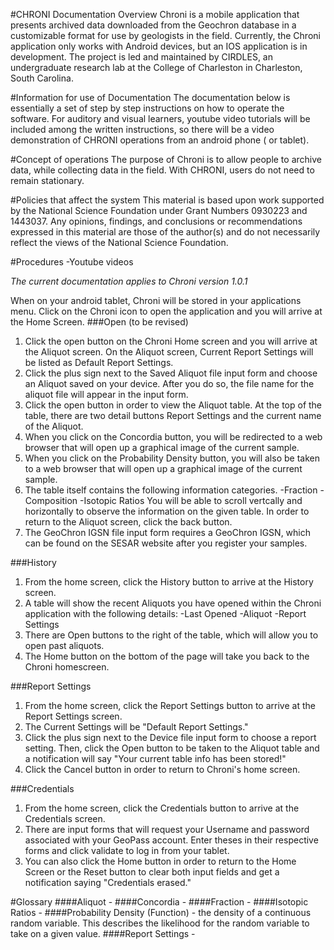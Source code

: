 #CHRONI Documentation Overview
Chroni is a mobile application that presents archived data downloaded from the Geochron database in a customizable format for use
	by geologists in the field. Currently, the Chroni application only works with Android devices, but an IOS application is in
	development. The project is led and maintained by CIRDLES, an undergraduate research lab at the College of Charleston in
	Charleston, South Carolina.


#Information for use of Documentation
The documentation below is essentially a set of step by step instructions on how to operate the software. For auditory and visual
	learners, youtube video tutorials will be included among the written instructions, so there will be a video demonstration of
	CHRONI operations from an android phone ( or tablet).

#Concept of operations
The purpose of Chroni is to allow people to archive data, while collecting data in the field. With CHRONI, users do not need to remain stationary.
	
#Policies that affect the system
This material is based upon work supported by the National Science Foundation under Grant Numbers 0930223 and 1443037. Any
	opinions, findings, and conclusions or recommendations expressed in this material are those of the author(s) and do not
	necessarily reflect the views of the National Science Foundation.
	
#Procedures
-Youtube videos

*The current documentation applies to Chroni version 1.0.1*

When on your android tablet, Chroni will be stored in your applications menu. Click on the Chroni icon to open the application and you will arrive at the Home Screen.
###Open (to be revised)
1. Click the open button on the Chroni Home screen and you will arrive at the Aliquot screen. On the Aliquot screen, Current Report Settings will be listed as Default Report Settings.
1. Click the plus sign next to the Saved Aliquot file input form and choose an Aliquot saved on your device. After you do so, the file name for the aliquot file will appear in the input form.
1. Click the open button in order to view the Aliquot table. At the top of the table, there are two detail buttons Report Settings and the current name of the Aliquot.
1. When you click on the Concordia button, you will be redirected to a web browser that will open up a graphical image of the current sample.
1. When you click on the Probability Density button, you will also be taken to a web browser that will open up a graphical image of the current sample.
1. The table itself contains the following information categories.
	-Fraction
	-Composition
	-Isotopic Ratios
	You will be able to scroll vertcally and horizontally to observe the information on the given table. In order to return to the Aliquot screen, click the back button.
1. The GeoChron IGSN file input form requires a GeoChron IGSN, which can be found on the SESAR website after you register your samples.


###History
1. From the home screen, click the History button to arrive at the History screen.
1. A table will show the recent Aliquots you have opened within the Chroni application with the following details:
	-Last Opened
	-Aliquot
	-Report Settings
1. There are Open buttons to the right of the table, which will allow you to open past aliquots.
1. The Home button on the bottom of the page will take you back to the Chroni homescreen.

###Report Settings
1. From the home screen, click the Report Settings button to arrive at the Report Settings screen.
1. The Current Settings will be "Default Report Settings."
1. Click the plus sign next to the Device file input form to choose a report setting. Then, click the Open button to be taken to the Aliquot table and a notification will say "Your current table info has been stored!"
1. Click the Cancel button in order to return to Chroni's home screen.

###Credentials
1. From the home screen, click the Credentials button to arrive at the Credentials screen.
1. There are input forms that will request your Username and password associated with your GeoPass account. Enter theses in their respective forms and click validate to log in from your tablet.
1. You can also click the Home button in order to return to the Home Screen or the Reset button to clear both input fields and get a notification saying "Credentials erased."

#Glossary
####Aliquot - 
####Concordia - 
####Fraction - 
####Isotopic Ratios - 
####Probability Density (Function) - the density of a continuous random variable. This describes the likelihood for the random variable to take on a given value.
####Report Settings - 
